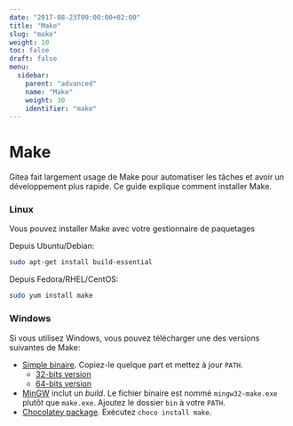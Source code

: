 ```yaml
---
date: "2017-08-23T09:00:00+02:00"
title: "Make"
slug: "make"
weight: 10
toc: false
draft: false
menu:
  sidebar:
    parent: "advanced"
    name: "Make"
    weight: 30
    identifier: "make"
---
```


# Make

Gitea fait largement usage de Make pour automatiser les tâches et avoir un développement plus rapide. Ce guide explique comment installer Make.

### Linux

Vous pouvez installer Make avec votre gestionnaire de paquetages

Depuis Ubuntu/Debian:

```bash
sudo apt-get install build-essential
```

Depuis Fedora/RHEL/CentOS:

```bash
sudo yum install make
```

### Windows

Si vous utilisez Windows, vous pouvez télécharger une des versions suivantes de Make:

- [Simple binaire](http://www.equation.com/servlet/equation.cmd?fa=make). Copiez-le quelque part et mettez à jour `PATH`.
  - [32-bits version](ftp://ftp.equation.com/make/32/make.exe)
  - [64-bits version](ftp://ftp.equation.com/make/64/make.exe)
- [MinGW](http://www.mingw.org/) inclut un _build_. Le fichier binaire est nommé `mingw32-make.exe` plutôt que `make.exe`. Ajoutez le dossier `bin` à votre `PATH`.
- [Chocolatey package](https://chocolatey.org/packages/make). Exécutez `choco install make`.
